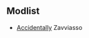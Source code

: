 ## Modlist

- [Accidentally](https://minecraft.curseforge.com/projects/accidentally-circumstantial-events-ace) Zavviasso
